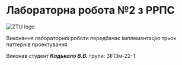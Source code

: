 # Лабораторна робота №2 з РРПС

![ZTU logo](https://ztu.edu.ua/img/logo/university-colored.png)

Виконання лабораторної роботи передбачає імплементацію трьох паттернів проектування


Виконав студент **_Кадькало В.В._** групи: ЗІПЗм-22-1
